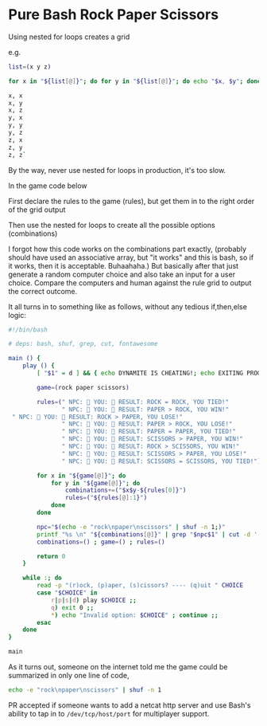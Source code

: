# Pure Bash Rock Paper Scissors

Using nested for loops creates a grid

e.g.

```bash
list=(x y z)

for x in "${list[@]}"; do for y in "${list[@]}"; do echo "$x, $y"; done; done

x, x
x, y
x, z
y, x
y, y
y, z
z, x
z, y
z, z`
```

By the way, never use nested for loops in production, it's too slow.

In the game code below

First declare the rules to the game (rules), but get them in to the right order of the grid output

Then use the nested for loops to create all the possible options (combinations)

I forgot how this code works on the combinations part exactly, (probably should have used an associative array, but "it works" and this is bash, so if it works, then it is acceptable. Buhaahaha.) But basically after that just generate a random computer choice and also take an input for a user choice. Compare the computers and human against the rule grid to output the correct outcome.

It all turns in to something like as follows, without any tedious if,then,else logic:

```bash
#!/bin/bash

# deps: bash, shuf, grep, cut, fontawesome

main () {
    play () {
        [ "$1" = d ] && { echo DYNAMITE IS CHEATING!; echo EXITING PROGRAM! CHEATER!; exit 1; }

        game=(rock paper scissors)

        rules=(" NPC:  YOU:  RESULT: ROCK = ROCK, YOU TIED!"
               " NPC:  YOU:  RESULT: PAPER > ROCK, YOU WIN!"
 " NPC:  YOU:  RESULT: ROCK > PAPER, YOU LOSE!"
               " NPC:  YOU:  RESULT: PAPER > ROCK, YOU LOSE!"
               " NPC:  YOU:  RESULT: PAPER = PAPER, YOU TIED!"
               " NPC:  YOU:  RESULT: SCISSORS > PAPER, YOU WIN!"
               " NPC:  YOU:  RESULT: ROCK > SCISSORS, YOU WIN!"
               " NPC:  YOU:  RESULT: SCISSORS > PAPER, YOU LOSE!"
               " NPC:  YOU:  RESULT: SCISSORS = SCISSORS, YOU TIED!")

        for x in "${game[@]}"; do
            for y in "${game[@]}"; do
                combinations+=("$x$y-${rules[0]}")
                rules=("${rules[@]:1}")
            done
        done

        npc="$(echo -e "rock\npaper\nscissors" | shuf -n 1;)"
        printf "%s \n" "${combinations[@]}" | grep "$npc$1" | cut -d '-' -f 2
        combinations=() ; game=() ; rules=()

        return 0
    }

    while :; do
        read -p "(r)ock, (p)aper, (s)cissors? ---- (q)uit " CHOICE
        case "$CHOICE" in
            r|p|s|d) play $CHOICE ;;
            q) exit 0 ;;
            *) echo "Invalid option: $CHOICE" ; continue ;;
        esac
    done
}

main
````

As it turns out, someone on the internet told me the game could be summarized in only one line of code,

```bash
echo -e "rock\npaper\nscissors" | shuf -n 1
```

PR accepted if someone wants to add a netcat http server and use Bash's ability to tap in to `/dev/tcp/host/port` for multiplayer support.
